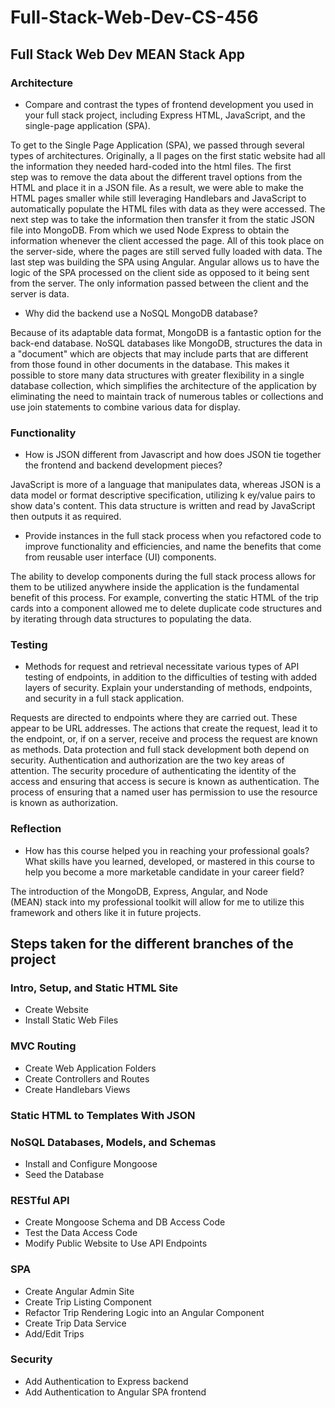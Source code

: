 # Full-Stack-Web-Dev-CS-456
## Full Stack Web Dev MEAN Stack App

### Architecture
- Compare and contrast the types of frontend development you used in your full stack project, including Express HTML, JavaScript, and the single-page application (SPA).

To get to the Single Page Application (SPA), we passed through several types of architectures. Originally, a ll pages on the first static website had all the information they needed hard-coded into the html files. The first step was to remove the data about the different travel options from the HTML and place it in a JSON file. As a result, we were able to make the HTML pages smaller while still leveraging Handlebars and JavaScript to automatically populate the HTML files with data as they were accessed. The next step was to take the information then transfer it from the static JSON file into MongoDB. From which we used Node Express to obtain the information whenever the client accessed the page. All of this took place on the server-side, where the pages are still served fully loaded with data. The last step was building the SPA using Angular. Angular allows us to have the logic of the SPA processed on the client side as opposed to it being sent from the server. The only information passed between the client and the server is data.

- Why did the backend use a NoSQL MongoDB database?

Because of its adaptable data format, MongoDB is a fantastic option for the back-end database. NoSQL databases like MongoDB, structures the data in a "document" which are objects that may include parts that are different from those found in other documents in the database. This makes it possible to store many data structures with greater flexibility in a single database collection, which simplifies the architecture of the application by eliminating the need to maintain track of numerous tables or collections and use join statements to combine various data for display.

### Functionality
- How is JSON different from Javascript and how does JSON tie together the frontend and backend development pieces?

JavaScript is more of a language that manipulates data, whereas JSON is a data model or format descriptive specification, utilizing k ey/value pairs to show data's content. This data structure is written and read by JavaScript then outputs it as required.

- Provide instances in the full stack process when you refactored code to improve functionality and efficiencies, and name the benefits that come from reusable user interface (UI) components.

The ability to develop components during the full stack process allows for them to be utilized anywhere inside the application is the fundamental benefit of this process. For example, converting the static HTML of the trip cards into a component allowed me to delete duplicate code structures and by iterating through data structures to populating the data.

### Testing
- Methods for request and retrieval necessitate various types of API testing of endpoints, in addition to the difficulties of testing with added layers of security. Explain your understanding of methods, endpoints, and security in a full stack application.

Requests are directed to endpoints where they are carried out. These appear to be URL addresses. The actions that create the request, lead it to the endpoint, or, if on a server, receive and process the request are known as methods. Data protection and full stack development both depend on security. Authentication and authorization are the two key areas of attention. The security procedure of authenticating the identity of the access and ensuring that access is secure is known as authentication. The process of ensuring that a named user has permission to use the resource is known as authorization.

### Reflection
- How has this course helped you in reaching your professional goals? What skills have you learned, developed, or mastered in this course to help you become a more marketable candidate in your career field?


The introduction of the MongoDB, Express, Angular, and Node (MEAN) stack into my professional toolkit will allow for me to utilize this framework and others like it in future projects.


## Steps taken for the different branches of the project
### Intro, Setup, and Static HTML Site
- Create Website
- Install Static Web Files

### MVC Routing
- Create Web Application Folders
- Create Controllers and Routes
- Create Handlebars Views

### Static HTML to Templates With JSON

### NoSQL Databases, Models, and Schemas
- Install and Configure Mongoose
- Seed the Database

### RESTful API
- Create Mongoose Schema and DB Access Code
- Test the Data Access Code
- Modify Public Website to Use API Endpoints

### SPA
- Create Angular Admin Site
- Create Trip Listing Component
- Refactor Trip Rendering Logic into an Angular Component
- Create Trip Data Service
- Add/Edit Trips

### Security
- Add Authentication to Express backend
- Add Authentication to Angular SPA frontend
